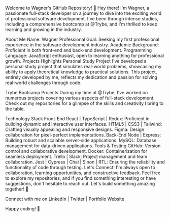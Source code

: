 Welcome to Wagner's GitHub Repository! 👋
Hey there! I'm Wagner, a passionate full-stack developer on a journey to dive into the exciting world of professional software development. I've been through intense studies, including a comprehensive bootcamp at @Trybe, and I'm thrilled to keep learning and growing in the industry.

About Me
Name: Wagner
Professional Goal: Seeking my first professional experience in the software development industry.
Academic Background: Proficient in both front-end and back-end development.
Programming Language: JavaScript enthusiast, open to learning anything for professional growth.
Projects Highlights
Personal Study Project
I've developed a personal study project that simulates real-world problems, showcasing my ability to apply theoretical knowledge to practical solutions. This project, entirely developed by me, reflects my dedication and passion for solving real-world challenges through code.

Trybe Bootcamp Projects
During my time at @Trybe, I've worked on numerous projects covering various aspects of full-stack development. Check out my repositories for a glimpse of the skills and creativity I bring to the table.

Technology Stack
Front-End
React | TypeScript | Redux: Proficient in building dynamic and interactive user interfaces.
HTML5 | CSS3 | Tailwind: Crafting visually appealing and responsive designs.
Figma: Design collaboration for pixel-perfect implementations.
Back-End
Node | Express: Building robust and scalable server-side applications.
MySQL: Database management for data-driven applications.
Tools & Testing
GitHub: Version control and collaborative development.
Docker: Containerization for seamless deployment.
Trello | Slack: Project management and team collaboration.
Jest | Cypress | Chai | Sinon | RTL: Ensuring the reliability and functionality of code through testing.
Let's Connect!
I'm always open to collaboration, learning opportunities, and constructive feedback. Feel free to explore my repositories, and if you find something interesting or have suggestions, don't hesitate to reach out. Let's build something amazing together! 🚀

Connect with me on LinkedIn | Twitter | Portfolio Website

Happy coding! 🌟
